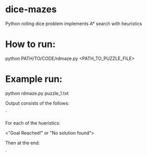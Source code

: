 # dice-mazes
Python rolling dice problem implements A* search with heuristics


# How to run:

python PATH/TO/CODE/rdmaze.py <PATH_TO_PUZZLE_FILE>


# Example run:

python rdmaze.py puzzle_1.txt

Output consists of the follows:

`<CURRENT MAZE>

For each of the hueristics:

<HUERISTIC NAME>

<LIST OF PREVIOUS STATES AND MOVES TAKEN>

<PRINTED RESULTS WITH NUMBER OF NODES GENERATED AND VISITED>

<LIST OF POSITIONS AND MOVES FOR SOLUTION FOUND>

<"Goal Reached!" or "No solution found">

Then at the end:

<CURRENT MAZE>

<TABLE OF RESULTS FROM HEURISTICS>`

